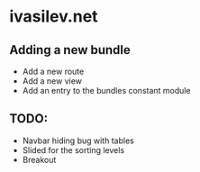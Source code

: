 # ivasilev.net

## Adding a new bundle

* Add a new route
* Add a new view
* Add an entry to the bundles constant module

## TODO:

* Navbar hiding bug with tables
* Slided for the sorting levels
* Breakout
